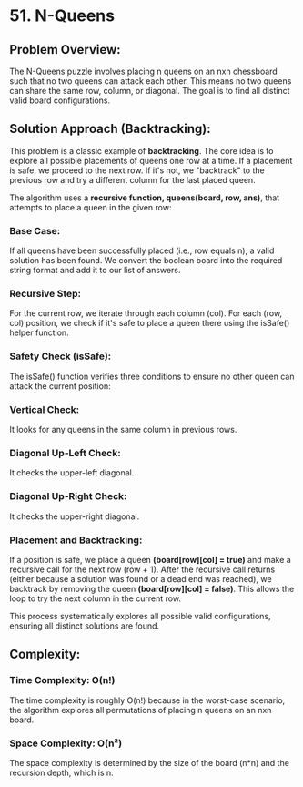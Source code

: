 # 51. N-Queens

## Problem Overview:

The N-Queens puzzle involves placing n queens on an nxn chessboard such that no two queens can attack each other. This means no two queens can share the same row, column, or diagonal. The goal is to find all distinct valid board configurations.

## Solution Approach (Backtracking):

This problem is a classic example of **backtracking**. The core idea is to explore all possible placements of queens one row at a time. If a placement is safe, we proceed to the next row. If it's not, we "backtrack" to the previous row and try a different column for the last placed queen.

The algorithm uses a **recursive function, queens(board, row, ans)**, that attempts to place a queen in the given row:

### Base Case: 
If all queens have been successfully placed (i.e., row equals n), a valid solution has been found. We convert the boolean board into the required string format and add it to our list of answers.

### Recursive Step: 
For the current row, we iterate through each column (col). For each (row, col) position, we check if it's safe to place a queen there using the isSafe() helper function.

### Safety Check (isSafe): 
The isSafe() function verifies three conditions to ensure no other queen can attack the current position:

### Vertical Check: 
It looks for any queens in the same column in previous rows.

### Diagonal Up-Left Check: 
It checks the upper-left diagonal.

### Diagonal Up-Right Check: 
It checks the upper-right diagonal.

### Placement and Backtracking:
If a position is safe, we place a queen **(board[row][col] = true)** and make a recursive call for the next row (row + 1). After the recursive call returns (either because a solution was found or a dead end was reached), we backtrack by removing the queen **(board[row][col] = false)**. This allows the loop to try the next column in the current row.

This process systematically explores all possible valid configurations, ensuring all distinct solutions are found.

## Complexity:

### Time Complexity: O(n!)
The time complexity is roughly O(n!) because in the worst-case scenario, the algorithm explores all permutations of placing n queens on an nxn board.

### Space Complexity: O(n²)
The space complexity is determined by the size of the board (n*n) and the recursion depth, which is n.

